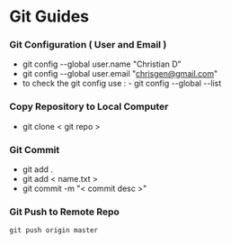 # Git Guides

### Git Configuration ( User and Email )

- git config --global user.name "Christian D"
- git config --global user.email "chrisgen@gmail.com"
- to check the git config use : - git config --global --list

### Copy Repository to Local Computer

- git clone < git repo >

### Git Commit

- git add .
- git add < name.txt >
- git commit -m "< commit desc >"

### Git Push to Remote Repo

```text
git push origin master
```
